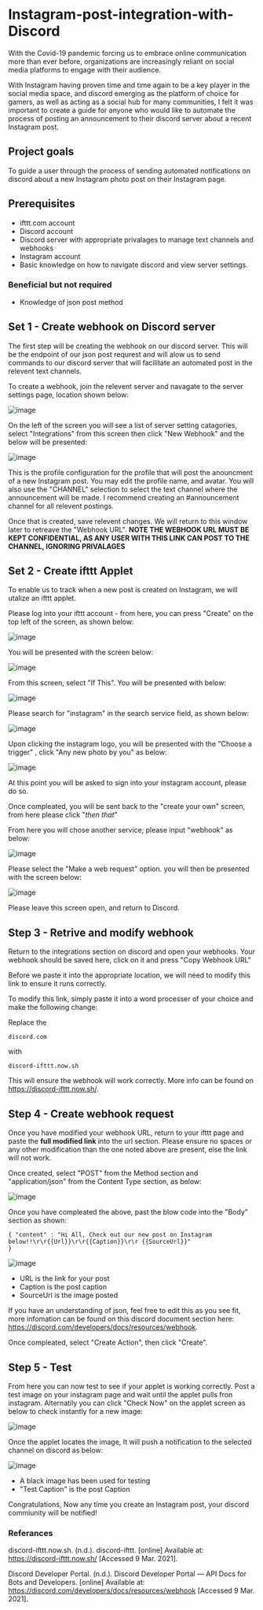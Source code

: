 # Instagram-post-integration-with-Discord
With the Covid-19 pandemic forcing us to embrace online communication more than ever before, organizations are increasingly reliant on social media platforms to engage with their audience.

With Instagram having proven time and time again to be a key player in the social media space, and discord emerging as the platform of choice for gamers, as well as acting as a social hub for many communities, I felt it was important to create a guide for anyone who would like to automate the process of posting an announcement to their discord server about a recent Instagram post.


## Project goals
To guide a user through the process of sending automated notifications on discord about a new Instagram photo post on their Instagram page.

## Prerequisites 
- ifttt.com account 
- Discord account
- Discord server with appropriate privalages to manage text channels and webhooks 
- Instagram account 
- Basic knowledge on how to navigate discord and view server settings.

### Beneficial but not required
- Knowledge of json post method

## Set 1 - Create webhook on Discord server
The first step will be creating the webhook on our discord server. This will be the endpoint of our json post requrest and will alow us to send commands to our discord server that will facilitate an automated post in the relevent text channels. 

To create a webhook, join the relevent server and navagate to the server settings page, location shown below: 

![image](https://user-images.githubusercontent.com/79415636/110516955-22481880-8102-11eb-8d07-c7bd9476b8dd.png)

On the left of the screen you will see a list of server setting catagories, select "Integrations" from this screen then click "New Webhook" and the below will be presented: 

![image](https://user-images.githubusercontent.com/79415636/110517144-61766980-8102-11eb-9290-d53e23ed0023.png)

This is the profile configuration for the profile that will post the anouncment of a new Instagram post. You may edit the profile name, and avatar. You will also use the "CHANNEL" selection to select the text channel where the announcement will be made. I recommend creating an #announcement channel for all relevent postings. 

Once that is created, save relevent changes. We will return to this window later to retreave the "Webhook URL". **NOTE THE WEBHOOK URL MUST BE KEPT CONFIDENTIAL, AS ANY USER WITH THIS LINK CAN POST TO THE CHANNEL, IGNORING PRIVALAGES**

## Set 2 - Create ifttt Applet

To enable us to track when a new post is created on Instagram, we will utalize an ifttt applet. 

Please log into your ifttt account - from here, you can press "Create" on the top left of the screen, as shown below:

![image](https://user-images.githubusercontent.com/79415636/110518478-0ba2c100-8104-11eb-973c-4ac35bf802f5.png)

You will be presented with the screen below: 

![image](https://user-images.githubusercontent.com/79415636/110518842-89ff6300-8104-11eb-935f-75c4fb4e5c2c.png)

From this screen, select "If This". You will be presented with below: 

![image](https://user-images.githubusercontent.com/79415636/110518902-a13e5080-8104-11eb-983e-1136540f44f4.png)

Please search for "instagram" in the search service field, as shown below:

![image](https://user-images.githubusercontent.com/79415636/110518993-badf9800-8104-11eb-8f45-898715b19d74.png)

Upon clicking the instagram logo, you will be presented with the "Choose a trigger" , click "Any new photo by you" as below: 

![image](https://user-images.githubusercontent.com/79415636/110519437-3a6d6700-8105-11eb-863f-cb2009b0c8eb.png)

At this point you will be asked to sign into your instagram account, please do so.

Once compleated, you will be sent back to the "create your own" screen, from here please click "*then that*" 

From here you will chose another service, please input "webhook" as below:

![image](https://user-images.githubusercontent.com/79415636/110519779-9f28c180-8105-11eb-89e2-16fb57f1f776.png)

Please select the "Make a web request" option. you will then be presented with the screen below: 

![image](https://user-images.githubusercontent.com/79415636/110520038-e44cf380-8105-11eb-9164-41c66f230564.png)

Please leave this screen open, and return to Discord. 

## Step 3 - Retrive and modify webhook

Return to the integrations section on discord and open your webhooks. Your webhook should be saved here, click on it and press "Copy Webhook URL"

Before we paste it into the appropriate location, we will need to modify this link to ensure it runs correctly.

To modify this link, simply paste it into a word processer of your choice and make the following change:

Replace the 

```
discord.com
```
with

```
discord-ifttt.now.sh
```

This will ensure the webhook will work correctly. More info can be found on https://discord-ifttt.now.sh/.

## Step 4 - Create webhook request

Once you have modified your webhook URL, return to your ifttt page and paste the **full modified link** into the url section. Please ensure no spaces or any other modification than the one noted above are present, else the link will not work.

Once created, select "POST" from the Method section and "application/json" from the Content Type section, as below:

![image](https://user-images.githubusercontent.com/79415636/110521556-c97b7e80-8107-11eb-8070-aa5fd2c0aeff.png)

Once you have compleated the above, past the blow code into the "Body" section as shown: 

```
{ "content" : "Hi All, Check out our new post on Instagram below!!\r\r{{Url}}\r\r{{Caption}}\r\r {{SourceUrl}}"
}
```

![image](https://user-images.githubusercontent.com/79415636/110521692-f596ff80-8107-11eb-9e12-426ad930b9f1.png)

- URL is the link for your post
- Caption is the post caption
- SourceUrl is the image posted

If you have an understanding of json, feel free to edit this as you see fit, more infomation can be found on this discord document section here: https://discord.com/developers/docs/resources/webhook.

Once compleated, select "Create Action", then click "Create".

## Step 5 - Test

From here you can now test to see if your applet is working correctly. Post a test image on your instagram page and wait until the applet pulls fron instagram. Alternatily you can click "Check Now" on the applet screen as below to check instantly for a new image: 

![image](https://user-images.githubusercontent.com/79415636/110522252-9d143200-8108-11eb-950e-31f29cf3d9c6.png)

Once the applet locates the image, It will push a notification to the selected channel on discord as below:

![image](https://user-images.githubusercontent.com/79415636/110522579-f3817080-8108-11eb-96f3-70210129398b.png)

- A black image has been used for testing
- "Test Caption" is the post Caption


Congratulations, Now any time you create an Instagram post, your discord commiunity will be notified!


### Referances

discord-ifttt.now.sh. (n.d.). discord-ifttt. [online] Available at: https://discord-ifttt.now.sh/ [Accessed 9 Mar. 2021]. 

Discord Developer Portal. (n.d.). Discord Developer Portal — API Docs for Bots and Developers. [online] Available at: https://discord.com/developers/docs/resources/webhook [Accessed 9 Mar. 2021].
